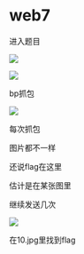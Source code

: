 # web7

进入题目

![](https://bulabula-1305079562.cos.ap-guangzhou.myqcloud.com/img/1618655314315-image-20210316172408959.png)

![](https://bulabula-1305079562.cos.ap-guangzhou.myqcloud.com/img/1618655332043-image-20210316172454915.png)

bp抓包

![](https://bulabula-1305079562.cos.ap-guangzhou.myqcloud.com/img/1618655366286-image-20210316172646046.png)

每次抓包

图片都不一样

还说flag在这里

估计是在某张图里

继续发送几次

![](https://bulabula-1305079562.cos.ap-guangzhou.myqcloud.com/img/1618655384996-image-20210316172751246.png)



在10.jpg里找到flag

